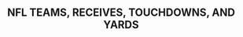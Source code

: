 <br>
<h2><center> NFL TEAMS, RECEIVES, TOUCHDOWNS, AND YARDS</center></h2>
<br>
<html>
<head>
  <style>
     table {
      border-collapse: collapse;
      width: 100%;
      background-color: #f0f0f0;
      box-shadow: 4px 4px 8px rgba(0, 0, 0, 0.1), -4px -4px 8px rgba(255, 255, 255, 0.5);
      border-radius: 10px;
    }
    th, td {
      border: 1px solid #e0e0e0;
      padding: 8px;
      text-align: left;
    }
    th {
      background-color: #e0e0e0;
      font-weight: bold;
    }
    tbody tr:nth-child(even) {
      background-color: #f8f8f8;
    }
    tbody tr:hover {
      background-color: #e0e0e0;
    }

  </style>
</head>
<body>
<script src="https://cdn.jsdelivr.net/npm/pandas-js@1.2.0/dist/pandas.min.js"></script>

  <div id="maxValueTable"></div>
  <br>
  <div id="maxValueTableTouchdowns"></div>
  <br>
  <div id="maxValueTableYards"></div>
  <br>
  <div id="result"></div>


  
<script>
  const url = 'https://nfl-team-stats.p.rapidapi.com/v1/nfl-stats/teams/receiving-stats/offense/2019';
  let favoriteTeams = []; 
  let sortDirection = 'asc'; 
  let sortBy = 0; 

  function setCookie(name, value, days) {
    const expires = new Date();
    expires.setTime(expires.getTime() + (days * 24 * 60 * 60 * 1000));
    document.cookie = `${name}=${value};expires=${expires.toUTCString()};path=/`;
  }

  function getCookie(name) {
    const cookies = document.cookie.split(';');
    for (let i = 0; i < cookies.length; i++) {
      const cookie = cookies[i].trim();
      if (cookie.startsWith(`${name}=`)) {
        return cookie.substring(name.length + 1);
      }
    }
    return '';
  }

  function handleCheckboxChange(checkbox, teamName) {
    if (checkbox.checked) {
      favoriteTeams.push(teamName);
    } else {
      const index = favoriteTeams.indexOf(teamName);
      if (index !== -1) {
        favoriteTeams.splice(index, 1);
      }
    }
    console.log(favoriteTeams); 

    setCookie('favoriteTeams', JSON.stringify(favoriteTeams), 30);
  }

  function initializeCheckboxStates() {
    const favoriteTeamsCookie = getCookie('favoriteTeams');
    if (favoriteTeamsCookie) {
      favoriteTeams = JSON.parse(favoriteTeamsCookie);

      const checkboxes = document.querySelectorAll('input[type="checkbox"]');
      checkboxes.forEach(checkbox => {
        const teamName = checkbox.getAttribute('data-team-name');
        checkbox.checked = favoriteTeams.includes(teamName);
      });
    }
  }

  function sortTable(columnIndex) {
    const table = document.getElementById('teamTable');
    const tbody = table.querySelector('tbody');
    const rows = Array.from(tbody.querySelectorAll('tr'));

    sortDirection = sortDirection === 'asc' ? 'desc' : 'asc';
    sortBy = columnIndex - 1;

    const arrows = table.querySelectorAll('.arrow');
    arrows.forEach(arrow => arrow.classList.remove('up', 'down'));

    const arrow = arrows[columnIndex - 1];
    arrow.classList.add(sortDirection === 'asc' ? 'up' : 'down');

    rows.sort((rowA, rowB) => {
      const cellA = rowA.cells[columnIndex].textContent;
      const cellB = rowB.cells[columnIndex].textContent;
      return sortDirection === 'asc' ? cellA.localeCompare(cellB) : cellB.localeCompare(cellA);
    });

    while (tbody.firstChild) {
      tbody.removeChild(tbody.firstChild);
    }

    rows.forEach(row => tbody.appendChild(row));
  }

  fetch(url, {
    method: 'GET',
    headers: {
      'X-RapidAPI-Key': 'fdcfde47b5msh587d8d1cc3ff1dap13f3e3jsnb4f74da50f3e',
      'X-RapidAPI-Host': 'nfl-team-stats.p.rapidapi.com'
    }
  })
    .then(response => response.json())
    .then(data => {
      const table = document.createElement('table');
      table.id = 'teamTable'; 

      const thead = document.createElement('thead');
      const headerRow = document.createElement('tr');
      const headers = ['Favorites', 'Team', 'Receives', 'Touchdowns', 'Yards'];

      headers.forEach((headerText, index) => {
        const th = document.createElement('th');
        if (index > 0) {
          const arrowUp = document.createElement('span');
          arrowUp.classList.add('arrow', 'up');
          arrowUp.addEventListener('click', () => sortTable(index));
          th.appendChild(arrowUp);
        }
        th.appendChild(document.createTextNode(headerText));
        if (index > 0) {
          const arrowDown = document.createElement('span');
          arrowDown.classList.add('arrow', 'down');
          arrowDown.addEventListener('click', () => sortTable(index));
          th.appendChild(arrowDown);
        }
        headerRow.appendChild(th);
      });

      thead.appendChild(headerRow);
      table.appendChild(thead);

      const tbody = document.createElement('tbody');
      data._embedded.teamReceivingStatsList.forEach(team => {
        const row = document.createElement('tr');

        const checkboxCell = document.createElement('td');
        const checkbox = document.createElement('input');
        checkbox.type = 'checkbox';
        checkbox.setAttribute('data-team-name', team.name);
